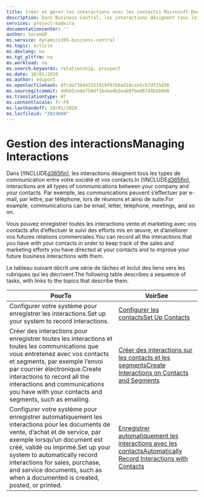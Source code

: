 ```yaml
---
title: Créer et gérer les interactions avec les contacts| Microsoft Docs
description: Dans Business Central, les interactions désignent tous les types de communication entre votre société et vos contacts. Par exemple, les communications peuvent s’effectuer par e-mail, par lettre, par téléphone, lors de réunions et ainsi de suite.
services: project-madeira
documentationcenter: ''
author: SorenGP
ms.service: dynamics365-business-central
ms.topic: article
ms.devlang: na
ms.tgt_pltfrm: na
ms.workload: na
ms.search.keywords: relationship, prospect
ms.date: 10/01/2020
ms.author: edupont
ms.openlocfilehash: 0fcdaf30443151919f0760ad18cce1cb7df25d36
ms.sourcegitcommit: ddbb5cede750df1baba4b3eab8fbed6744b5b9d6
ms.translationtype: HT
ms.contentlocale: fr-FR
ms.lasthandoff: 10/01/2020
ms.locfileid: "3923669"
---
```

# <a name="managing-interactions"></a><span data-ttu-id="09bd1-104">Gestion des interactions</span><span class="sxs-lookup"><span data-stu-id="09bd1-104">Managing Interactions</span></span>
<span data-ttu-id="09bd1-105">Dans [!INCLUDE[d365fin](includes/d365fin_md.md)], les interactions désignent tous les types de communication entre votre société et vos contacts.</span><span class="sxs-lookup"><span data-stu-id="09bd1-105">In [!INCLUDE[d365fin](includes/d365fin_md.md)], interactions are all types of communications between your company and your contacts.</span></span> <span data-ttu-id="09bd1-106">Par exemple, les communications peuvent s’effectuer par e-mail, par lettre, par téléphone, lors de réunions et ainsi de suite.</span><span class="sxs-lookup"><span data-stu-id="09bd1-106">For example, communications can be email, letter, telephone, meetings, and so on.</span></span>

<span data-ttu-id="09bd1-107">Vous pouvez enregistrer toutes les interactions vente et marketing avec vos contacts afin d’effectuer le suivi des efforts mis en œuvre, et d’améliorer vos futures relations commerciales.</span><span class="sxs-lookup"><span data-stu-id="09bd1-107">You can record all the interactions that you have with your contacts in order to keep track of the sales and marketing efforts you have directed at your contacts and to improve your future business interactions with them.</span></span>

<span data-ttu-id="09bd1-108">Le tableau suivant décrit une série de tâches et inclut des liens vers les rubriques qui les décrivent.</span><span class="sxs-lookup"><span data-stu-id="09bd1-108">The following table describes a sequence of tasks, with links to the topics that describe them.</span></span>

| <span data-ttu-id="09bd1-109">Pour</span><span class="sxs-lookup"><span data-stu-id="09bd1-109">To</span></span> | <span data-ttu-id="09bd1-110">Voir</span><span class="sxs-lookup"><span data-stu-id="09bd1-110">See</span></span> |
| --- | --- |
| <span data-ttu-id="09bd1-111">Configurer votre système pour enregistrer les interactions.</span><span class="sxs-lookup"><span data-stu-id="09bd1-111">Set up your system to record interactions.</span></span> |[<span data-ttu-id="09bd1-112">Configurer les contacts</span><span class="sxs-lookup"><span data-stu-id="09bd1-112">Set Up Contacts</span></span>](marketing-setup-contacts.md) |
|<span data-ttu-id="09bd1-113">Créer des interactions pour enregistrer toutes les interactions et toutes les communications que vous entretenez avec vos contacts et segments, par exemple l’envoi par courrier électronique.</span><span class="sxs-lookup"><span data-stu-id="09bd1-113">Create interactions to record all the interactions and communications you have with your contacts and segments, such as emailing.</span></span>|[<span data-ttu-id="09bd1-114">Créer des interactions sur les contacts et les segments</span><span class="sxs-lookup"><span data-stu-id="09bd1-114">Create Interactions on Contacts and Segments</span></span>](marketing-how-create-interactions.md)|
|<span data-ttu-id="09bd1-115">Configurer votre système pour enregistrer automatiquement les interactions pour les documents de vente, d’achat et de service, par exemple lorsqu’un document est créé, validé ou imprimé.</span><span class="sxs-lookup"><span data-stu-id="09bd1-115">Set up your system to automatically record interactions for sales, purchase, and service documents, such as when a documented is created, posted, or printed.</span></span>|[<span data-ttu-id="09bd1-116">Enregistrer automatiquement les interactions avec les contacts</span><span class="sxs-lookup"><span data-stu-id="09bd1-116">Automatically Record Interactions with Contacts</span></span>](marketing-auto-record-interactions.md)|
